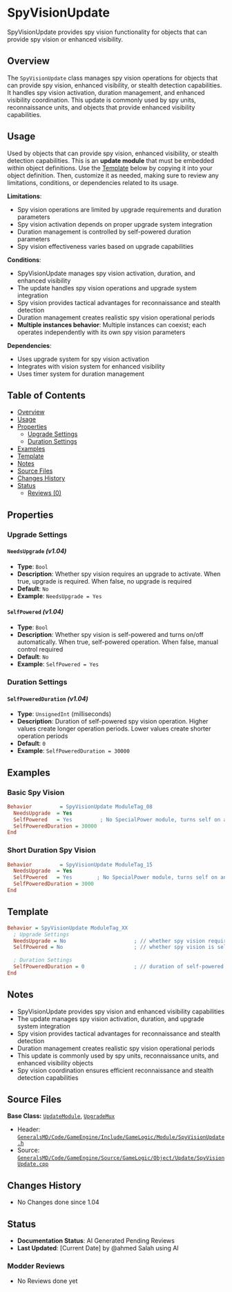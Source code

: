 # SpyVisionUpdate

SpyVisionUpdate provides spy vision functionality for objects that can provide spy vision or enhanced visibility.

## Overview

The `SpyVisionUpdate` class manages spy vision operations for objects that can provide spy vision, enhanced visibility, or stealth detection capabilities. It handles spy vision activation, duration management, and enhanced visibility coordination. This update is commonly used by spy units, reconnaissance units, and objects that provide enhanced visibility capabilities.

## Usage

Used by objects that can provide spy vision, enhanced visibility, or stealth detection capabilities. This is an **update module** that must be embedded within object definitions. Use the [Template](#template) below by copying it into your object definition. Then, customize it as needed, making sure to review any limitations, conditions, or dependencies related to its usage.

**Limitations**:
- Spy vision operations are limited by upgrade requirements and duration parameters
- Spy vision activation depends on proper upgrade system integration
- Duration management is controlled by self-powered duration parameters
- Spy vision effectiveness varies based on upgrade capabilities

**Conditions**:
- SpyVisionUpdate manages spy vision activation, duration, and enhanced visibility
- The update handles spy vision operations and upgrade system integration
- Spy vision provides tactical advantages for reconnaissance and stealth detection
- Duration management creates realistic spy vision operational periods
- **Multiple instances behavior**: Multiple instances can coexist; each operates independently with its own spy vision parameters

**Dependencies**:
- Uses upgrade system for spy vision activation
- Integrates with vision system for enhanced visibility
- Uses timer system for duration management

## Table of Contents

- [Overview](#overview)
- [Usage](#usage)
- [Properties](#properties)
  - [Upgrade Settings](#upgrade-settings)
  - [Duration Settings](#duration-settings)
- [Examples](#examples)
- [Template](#template)
- [Notes](#notes)
- [Source Files](#source-files)
- [Changes History](#changes-history)
- [Status](#status)
  - [Reviews (0)](#modder-reviews)

## Properties

### Upgrade Settings

#### `NeedsUpgrade` *(v1.04)*
- **Type**: `Bool`
- **Description**: Whether spy vision requires an upgrade to activate. When true, upgrade is required. When false, no upgrade is required
- **Default**: `No`
- **Example**: `NeedsUpgrade = Yes`

#### `SelfPowered` *(v1.04)*
- **Type**: `Bool`
- **Description**: Whether spy vision is self-powered and turns on/off automatically. When true, self-powered operation. When false, manual control required
- **Default**: `No`
- **Example**: `SelfPowered = Yes`

### Duration Settings

#### `SelfPoweredDuration` *(v1.04)*
- **Type**: `UnsignedInt` (milliseconds)
- **Description**: Duration of self-powered spy vision operation. Higher values create longer operation periods. Lower values create shorter operation periods
- **Default**: `0`
- **Example**: `SelfPoweredDuration = 30000`

## Examples

### Basic Spy Vision
```ini
Behavior         = SpyVisionUpdate ModuleTag_08
  NeedsUpgrade  = Yes
  SelfPowered   = Yes         ; No SpecialPower module, turns self on and off on timers
  SelfPoweredDuration = 30000
End
```

### Short Duration Spy Vision
```ini
Behavior         = SpyVisionUpdate ModuleTag_15
  NeedsUpgrade  = Yes
  SelfPowered   = Yes        ; No SpecialPower module, turns self on and off on timers (No timers means always on)
  SelfPoweredDuration = 3000
End
```

## Template

```ini
Behavior = SpyVisionUpdate ModuleTag_XX
  ; Upgrade Settings
  NeedsUpgrade = No                      ; // whether spy vision requires upgrade *(v1.04)*
  SelfPowered = No                       ; // whether spy vision is self-powered *(v1.04)*
  
  ; Duration Settings
  SelfPoweredDuration = 0                ; // duration of self-powered operation *(v1.04)*
End
```

## Notes

- SpyVisionUpdate provides spy vision and enhanced visibility capabilities
- The update manages spy vision activation, duration, and upgrade system integration
- Spy vision provides tactical advantages for reconnaissance and stealth detection
- Duration management creates realistic spy vision operational periods
- This update is commonly used by spy units, reconnaissance units, and enhanced visibility objects
- Spy vision coordination ensures efficient reconnaissance and stealth detection capabilities

## Source Files

**Base Class:** [`UpdateModule`](../../GeneralsMD/Code/GameEngine/Include/GameLogic/Module/UpdateModule.h), [`UpgradeMux`](../../GeneralsMD/Code/GameEngine/Include/GameLogic/Module/UpgradeModule.h)

- Header: [`GeneralsMD/Code/GameEngine/Include/GameLogic/Module/SpyVisionUpdate.h`](../../GeneralsMD/Code/GameEngine/Include/GameLogic/Module/SpyVisionUpdate.h)
- Source: [`GeneralsMD/Code/GameEngine/Source/GameLogic/Object/Update/SpyVisionUpdate.cpp`](../../GeneralsMD/Code/GameEngine/Source/GameLogic/Object/Update/SpyVisionUpdate.cpp)

## Changes History

- No Changes done since 1.04

## Status

- **Documentation Status**: AI Generated Pending Reviews 
- **Last Updated**: [Current Date] by @ahmed Salah using AI

### Modder Reviews 
- No Reviews done yet